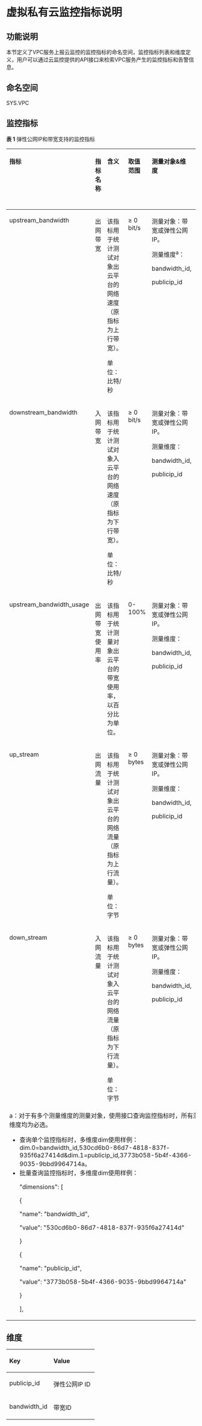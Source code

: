 # 虚拟私有云监控指标说明<a name="eip_api06_0003"></a>

## 功能说明<a name="zh-cn_topic_0201534136_section45043704193247"></a>

本节定义了VPC服务上报云监控的监控指标的命名空间，监控指标列表和维度定义，用户可以通过云监控提供的API接口来检索VPC服务产生的监控指标和告警信息。

## 命名空间<a name="zh-cn_topic_0201534136_section20626347193247"></a>

SYS.VPC

## 监控指标<a name="zh-cn_topic_0201534136_section4222089193247"></a>

**表 1**  弹性公网IP和带宽支持的监控指标

<a name="zh-cn_topic_0201534136_table6444895193247"></a>
<table><thead align="left"><tr id="zh-cn_topic_0201534136_zh-cn_topic_0118498910_zh-cn_topic_0024607920_row17328334193247"><th class="cellrowborder" valign="top" width="14.98850114988501%" id="mcps1.2.7.1.1"><p id="zh-cn_topic_0201534136_zh-cn_topic_0118498910_zh-cn_topic_0024607920_p61417783193247"><a name="zh-cn_topic_0201534136_zh-cn_topic_0118498910_zh-cn_topic_0024607920_p61417783193247"></a><a name="zh-cn_topic_0201534136_zh-cn_topic_0118498910_zh-cn_topic_0024607920_p61417783193247"></a>指标</p>
</th>
<th class="cellrowborder" valign="top" width="10.528947105289472%" id="mcps1.2.7.1.2"><p id="zh-cn_topic_0201534136_zh-cn_topic_0118498910_zh-cn_topic_0024607920_p8784488193247"><a name="zh-cn_topic_0201534136_zh-cn_topic_0118498910_zh-cn_topic_0024607920_p8784488193247"></a><a name="zh-cn_topic_0201534136_zh-cn_topic_0118498910_zh-cn_topic_0024607920_p8784488193247"></a>指标名称</p>
</th>
<th class="cellrowborder" valign="top" width="21.697830216978303%" id="mcps1.2.7.1.3"><p id="zh-cn_topic_0201534136_zh-cn_topic_0118498910_zh-cn_topic_0024607920_p40454922193247"><a name="zh-cn_topic_0201534136_zh-cn_topic_0118498910_zh-cn_topic_0024607920_p40454922193247"></a><a name="zh-cn_topic_0201534136_zh-cn_topic_0118498910_zh-cn_topic_0024607920_p40454922193247"></a>含义</p>
</th>
<th class="cellrowborder" valign="top" width="12.268773122687731%" id="mcps1.2.7.1.4"><p id="zh-cn_topic_0201534136_zh-cn_topic_0118498910_zh-cn_topic_0024607920_p55623236193247"><a name="zh-cn_topic_0201534136_zh-cn_topic_0118498910_zh-cn_topic_0024607920_p55623236193247"></a><a name="zh-cn_topic_0201534136_zh-cn_topic_0118498910_zh-cn_topic_0024607920_p55623236193247"></a>取值范围</p>
</th>
<th class="cellrowborder" valign="top" width="21.357864213578644%" id="mcps1.2.7.1.5"><p id="zh-cn_topic_0201534136_zh-cn_topic_0118498910_zh-cn_topic_0024607920_p9188287193247"><a name="zh-cn_topic_0201534136_zh-cn_topic_0118498910_zh-cn_topic_0024607920_p9188287193247"></a><a name="zh-cn_topic_0201534136_zh-cn_topic_0118498910_zh-cn_topic_0024607920_p9188287193247"></a>测量对象&amp;维度</p>
</th>
<th class="cellrowborder" valign="top" width="19.15808419158084%" id="mcps1.2.7.1.6"><p id="zh-cn_topic_0201534136_zh-cn_topic_0118498910_p116611739175520"><a name="zh-cn_topic_0201534136_zh-cn_topic_0118498910_p116611739175520"></a><a name="zh-cn_topic_0201534136_zh-cn_topic_0118498910_p116611739175520"></a>监控周期（原始指标）</p>
</th>
</tr>
</thead>
<tbody><tr id="zh-cn_topic_0201534136_zh-cn_topic_0118498910_zh-cn_topic_0024607920_row173875718321"><td class="cellrowborder" valign="top" width="14.98850114988501%" headers="mcps1.2.7.1.1 "><p id="zh-cn_topic_0201534136_zh-cn_topic_0118498910_zh-cn_topic_0024607920_p131326819339"><a name="zh-cn_topic_0201534136_zh-cn_topic_0118498910_zh-cn_topic_0024607920_p131326819339"></a><a name="zh-cn_topic_0201534136_zh-cn_topic_0118498910_zh-cn_topic_0024607920_p131326819339"></a>upstream_bandwidth</p>
</td>
<td class="cellrowborder" valign="top" width="10.528947105289472%" headers="mcps1.2.7.1.2 "><p id="zh-cn_topic_0201534136_zh-cn_topic_0118498910_zh-cn_topic_0024607920_p7133182333"><a name="zh-cn_topic_0201534136_zh-cn_topic_0118498910_zh-cn_topic_0024607920_p7133182333"></a><a name="zh-cn_topic_0201534136_zh-cn_topic_0118498910_zh-cn_topic_0024607920_p7133182333"></a>出网带宽</p>
</td>
<td class="cellrowborder" valign="top" width="21.697830216978303%" headers="mcps1.2.7.1.3 "><p id="zh-cn_topic_0201534136_zh-cn_topic_0118498910_p179215408321"><a name="zh-cn_topic_0201534136_zh-cn_topic_0118498910_p179215408321"></a><a name="zh-cn_topic_0201534136_zh-cn_topic_0118498910_p179215408321"></a>该指标用于统计测试对象出云平台的网络速度（原指标为上行带宽）。</p>
<p id="zh-cn_topic_0201534136_zh-cn_topic_0118498910_p478910501515"><a name="zh-cn_topic_0201534136_zh-cn_topic_0118498910_p478910501515"></a><a name="zh-cn_topic_0201534136_zh-cn_topic_0118498910_p478910501515"></a>单位：比特/秒</p>
</td>
<td class="cellrowborder" valign="top" width="12.268773122687731%" headers="mcps1.2.7.1.4 "><p id="zh-cn_topic_0201534136_zh-cn_topic_0118498910_p16856133111520"><a name="zh-cn_topic_0201534136_zh-cn_topic_0118498910_p16856133111520"></a><a name="zh-cn_topic_0201534136_zh-cn_topic_0118498910_p16856133111520"></a>≥ 0 bit/s</p>
</td>
<td class="cellrowborder" valign="top" width="21.357864213578644%" headers="mcps1.2.7.1.5 "><p id="zh-cn_topic_0201534136_zh-cn_topic_0118498910_p14941182731011"><a name="zh-cn_topic_0201534136_zh-cn_topic_0118498910_p14941182731011"></a><a name="zh-cn_topic_0201534136_zh-cn_topic_0118498910_p14941182731011"></a>测量对象：带宽或<span id="zh-cn_topic_0201534136_zh-cn_topic_0118498910_text1171522719496"><a name="zh-cn_topic_0201534136_zh-cn_topic_0118498910_text1171522719496"></a><a name="zh-cn_topic_0201534136_zh-cn_topic_0118498910_text1171522719496"></a></span><span id="zh-cn_topic_0201534136_zh-cn_topic_0118498910_text171592734912"><a name="zh-cn_topic_0201534136_zh-cn_topic_0118498910_text171592734912"></a><a name="zh-cn_topic_0201534136_zh-cn_topic_0118498910_text171592734912"></a>弹性公网IP</span>。</p>
<p id="zh-cn_topic_0201534136_zh-cn_topic_0118498910_p2094120273109"><a name="zh-cn_topic_0201534136_zh-cn_topic_0118498910_p2094120273109"></a><a name="zh-cn_topic_0201534136_zh-cn_topic_0118498910_p2094120273109"></a>测量维度<sup id="zh-cn_topic_0201534136_zh-cn_topic_0118498910_sup18702181191517"><a name="zh-cn_topic_0201534136_zh-cn_topic_0118498910_sup18702181191517"></a><a name="zh-cn_topic_0201534136_zh-cn_topic_0118498910_sup18702181191517"></a>a</sup>：</p>
<p id="zh-cn_topic_0201534136_zh-cn_topic_0118498910_p394132711018"><a name="zh-cn_topic_0201534136_zh-cn_topic_0118498910_p394132711018"></a><a name="zh-cn_topic_0201534136_zh-cn_topic_0118498910_p394132711018"></a>bandwidth_id,</p>
<p id="zh-cn_topic_0201534136_zh-cn_topic_0118498910_p994111271109"><a name="zh-cn_topic_0201534136_zh-cn_topic_0118498910_p994111271109"></a><a name="zh-cn_topic_0201534136_zh-cn_topic_0118498910_p994111271109"></a>publicip_id</p>
</td>
<td class="cellrowborder" valign="top" width="19.15808419158084%" headers="mcps1.2.7.1.6 "><p id="zh-cn_topic_0201534136_zh-cn_topic_0118498910_p1166213397559"><a name="zh-cn_topic_0201534136_zh-cn_topic_0118498910_p1166213397559"></a><a name="zh-cn_topic_0201534136_zh-cn_topic_0118498910_p1166213397559"></a>1分钟</p>
</td>
</tr>
<tr id="zh-cn_topic_0201534136_zh-cn_topic_0118498910_zh-cn_topic_0024607920_row2515145493216"><td class="cellrowborder" valign="top" width="14.98850114988501%" headers="mcps1.2.7.1.1 "><p id="zh-cn_topic_0201534136_zh-cn_topic_0118498910_zh-cn_topic_0024607920_p131416813315"><a name="zh-cn_topic_0201534136_zh-cn_topic_0118498910_zh-cn_topic_0024607920_p131416813315"></a><a name="zh-cn_topic_0201534136_zh-cn_topic_0118498910_zh-cn_topic_0024607920_p131416813315"></a>downstream_bandwidth</p>
</td>
<td class="cellrowborder" valign="top" width="10.528947105289472%" headers="mcps1.2.7.1.2 "><p id="zh-cn_topic_0201534136_zh-cn_topic_0118498910_zh-cn_topic_0024607920_p18143178133311"><a name="zh-cn_topic_0201534136_zh-cn_topic_0118498910_zh-cn_topic_0024607920_p18143178133311"></a><a name="zh-cn_topic_0201534136_zh-cn_topic_0118498910_zh-cn_topic_0024607920_p18143178133311"></a>入网带宽</p>
</td>
<td class="cellrowborder" valign="top" width="21.697830216978303%" headers="mcps1.2.7.1.3 "><p id="zh-cn_topic_0201534136_zh-cn_topic_0118498910_p14794440113211"><a name="zh-cn_topic_0201534136_zh-cn_topic_0118498910_p14794440113211"></a><a name="zh-cn_topic_0201534136_zh-cn_topic_0118498910_p14794440113211"></a>该指标用于统计测试对象入云平台的网络速度（原指标为下行带宽）。</p>
<p id="zh-cn_topic_0201534136_zh-cn_topic_0118498910_p1561138115211"><a name="zh-cn_topic_0201534136_zh-cn_topic_0118498910_p1561138115211"></a><a name="zh-cn_topic_0201534136_zh-cn_topic_0118498910_p1561138115211"></a>单位：比特/秒</p>
</td>
<td class="cellrowborder" valign="top" width="12.268773122687731%" headers="mcps1.2.7.1.4 "><p id="zh-cn_topic_0201534136_zh-cn_topic_0118498910_p1785863115157"><a name="zh-cn_topic_0201534136_zh-cn_topic_0118498910_p1785863115157"></a><a name="zh-cn_topic_0201534136_zh-cn_topic_0118498910_p1785863115157"></a>≥ 0 bit/s</p>
</td>
<td class="cellrowborder" valign="top" width="21.357864213578644%" headers="mcps1.2.7.1.5 "><p id="zh-cn_topic_0201534136_zh-cn_topic_0118498910_p19445113119103"><a name="zh-cn_topic_0201534136_zh-cn_topic_0118498910_p19445113119103"></a><a name="zh-cn_topic_0201534136_zh-cn_topic_0118498910_p19445113119103"></a>测量对象：带宽或<span id="zh-cn_topic_0201534136_zh-cn_topic_0118498910_text17192643114918"><a name="zh-cn_topic_0201534136_zh-cn_topic_0118498910_text17192643114918"></a><a name="zh-cn_topic_0201534136_zh-cn_topic_0118498910_text17192643114918"></a></span><span id="zh-cn_topic_0201534136_zh-cn_topic_0118498910_text101921443144916"><a name="zh-cn_topic_0201534136_zh-cn_topic_0118498910_text101921443144916"></a><a name="zh-cn_topic_0201534136_zh-cn_topic_0118498910_text101921443144916"></a>弹性公网IP</span>。</p>
<p id="zh-cn_topic_0201534136_zh-cn_topic_0118498910_p344623181019"><a name="zh-cn_topic_0201534136_zh-cn_topic_0118498910_p344623181019"></a><a name="zh-cn_topic_0201534136_zh-cn_topic_0118498910_p344623181019"></a>测量维度：</p>
<p id="zh-cn_topic_0201534136_zh-cn_topic_0118498910_p5446831151014"><a name="zh-cn_topic_0201534136_zh-cn_topic_0118498910_p5446831151014"></a><a name="zh-cn_topic_0201534136_zh-cn_topic_0118498910_p5446831151014"></a>bandwidth_id,</p>
<p id="zh-cn_topic_0201534136_zh-cn_topic_0118498910_p1544693151019"><a name="zh-cn_topic_0201534136_zh-cn_topic_0118498910_p1544693151019"></a><a name="zh-cn_topic_0201534136_zh-cn_topic_0118498910_p1544693151019"></a>publicip_id</p>
</td>
<td class="cellrowborder" valign="top" width="19.15808419158084%" headers="mcps1.2.7.1.6 "><p id="zh-cn_topic_0201534136_zh-cn_topic_0118498910_p2662133918557"><a name="zh-cn_topic_0201534136_zh-cn_topic_0118498910_p2662133918557"></a><a name="zh-cn_topic_0201534136_zh-cn_topic_0118498910_p2662133918557"></a>1分钟</p>
</td>
</tr>
<tr id="zh-cn_topic_0201534136_zh-cn_topic_0118498910_row79444328013"><td class="cellrowborder" valign="top" width="14.98850114988501%" headers="mcps1.2.7.1.1 "><p id="zh-cn_topic_0201534136_zh-cn_topic_0118498910_p131111534104"><a name="zh-cn_topic_0201534136_zh-cn_topic_0118498910_p131111534104"></a><a name="zh-cn_topic_0201534136_zh-cn_topic_0118498910_p131111534104"></a>upstream_bandwidth_usage</p>
</td>
<td class="cellrowborder" valign="top" width="10.528947105289472%" headers="mcps1.2.7.1.2 "><p id="zh-cn_topic_0201534136_zh-cn_topic_0118498910_p1511110341407"><a name="zh-cn_topic_0201534136_zh-cn_topic_0118498910_p1511110341407"></a><a name="zh-cn_topic_0201534136_zh-cn_topic_0118498910_p1511110341407"></a>出网带宽使用率</p>
</td>
<td class="cellrowborder" valign="top" width="21.697830216978303%" headers="mcps1.2.7.1.3 "><p id="zh-cn_topic_0201534136_zh-cn_topic_0118498910_p11114123410010"><a name="zh-cn_topic_0201534136_zh-cn_topic_0118498910_p11114123410010"></a><a name="zh-cn_topic_0201534136_zh-cn_topic_0118498910_p11114123410010"></a>该指标用于统计测量对象出云平台的带宽使用率，以百分比为单位。</p>
</td>
<td class="cellrowborder" valign="top" width="12.268773122687731%" headers="mcps1.2.7.1.4 "><p id="zh-cn_topic_0201534136_zh-cn_topic_0118498910_p14892155717598"><a name="zh-cn_topic_0201534136_zh-cn_topic_0118498910_p14892155717598"></a><a name="zh-cn_topic_0201534136_zh-cn_topic_0118498910_p14892155717598"></a>0-100%</p>
</td>
<td class="cellrowborder" valign="top" width="21.357864213578644%" headers="mcps1.2.7.1.5 "><p id="zh-cn_topic_0201534136_zh-cn_topic_0118498910_p2957184501019"><a name="zh-cn_topic_0201534136_zh-cn_topic_0118498910_p2957184501019"></a><a name="zh-cn_topic_0201534136_zh-cn_topic_0118498910_p2957184501019"></a>测量对象：带宽或<span id="zh-cn_topic_0201534136_zh-cn_topic_0118498910_text136337529499"><a name="zh-cn_topic_0201534136_zh-cn_topic_0118498910_text136337529499"></a><a name="zh-cn_topic_0201534136_zh-cn_topic_0118498910_text136337529499"></a></span><span id="zh-cn_topic_0201534136_zh-cn_topic_0118498910_text463313521498"><a name="zh-cn_topic_0201534136_zh-cn_topic_0118498910_text463313521498"></a><a name="zh-cn_topic_0201534136_zh-cn_topic_0118498910_text463313521498"></a>弹性公网IP</span>。</p>
<p id="zh-cn_topic_0201534136_zh-cn_topic_0118498910_p199581445131014"><a name="zh-cn_topic_0201534136_zh-cn_topic_0118498910_p199581445131014"></a><a name="zh-cn_topic_0201534136_zh-cn_topic_0118498910_p199581445131014"></a>测量维度：</p>
<p id="zh-cn_topic_0201534136_zh-cn_topic_0118498910_p4958164513109"><a name="zh-cn_topic_0201534136_zh-cn_topic_0118498910_p4958164513109"></a><a name="zh-cn_topic_0201534136_zh-cn_topic_0118498910_p4958164513109"></a>bandwidth_id,</p>
<p id="zh-cn_topic_0201534136_zh-cn_topic_0118498910_p189582450100"><a name="zh-cn_topic_0201534136_zh-cn_topic_0118498910_p189582450100"></a><a name="zh-cn_topic_0201534136_zh-cn_topic_0118498910_p189582450100"></a>publicip_id</p>
</td>
<td class="cellrowborder" valign="top" width="19.15808419158084%" headers="mcps1.2.7.1.6 "><p id="zh-cn_topic_0201534136_zh-cn_topic_0118498910_p066218398559"><a name="zh-cn_topic_0201534136_zh-cn_topic_0118498910_p066218398559"></a><a name="zh-cn_topic_0201534136_zh-cn_topic_0118498910_p066218398559"></a>1分钟</p>
</td>
</tr>
<tr id="zh-cn_topic_0201534136_zh-cn_topic_0118498910_row6251357113315"><td class="cellrowborder" valign="top" width="14.98850114988501%" headers="mcps1.2.7.1.1 "><p id="zh-cn_topic_0201534136_zh-cn_topic_0118498910_p199051635348"><a name="zh-cn_topic_0201534136_zh-cn_topic_0118498910_p199051635348"></a><a name="zh-cn_topic_0201534136_zh-cn_topic_0118498910_p199051635348"></a>up_stream</p>
</td>
<td class="cellrowborder" valign="top" width="10.528947105289472%" headers="mcps1.2.7.1.2 "><p id="zh-cn_topic_0201534136_zh-cn_topic_0118498910_p55042030141711"><a name="zh-cn_topic_0201534136_zh-cn_topic_0118498910_p55042030141711"></a><a name="zh-cn_topic_0201534136_zh-cn_topic_0118498910_p55042030141711"></a>出网流量</p>
</td>
<td class="cellrowborder" valign="top" width="21.697830216978303%" headers="mcps1.2.7.1.3 "><p id="zh-cn_topic_0201534136_zh-cn_topic_0118498910_p050623091713"><a name="zh-cn_topic_0201534136_zh-cn_topic_0118498910_p050623091713"></a><a name="zh-cn_topic_0201534136_zh-cn_topic_0118498910_p050623091713"></a>该指标用于统计测试对象出云平台的网络流量（原指标为上行流量）。</p>
<p id="zh-cn_topic_0201534136_zh-cn_topic_0118498910_p29751350115210"><a name="zh-cn_topic_0201534136_zh-cn_topic_0118498910_p29751350115210"></a><a name="zh-cn_topic_0201534136_zh-cn_topic_0118498910_p29751350115210"></a>单位：字节</p>
</td>
<td class="cellrowborder" valign="top" width="12.268773122687731%" headers="mcps1.2.7.1.4 "><p id="zh-cn_topic_0201534136_zh-cn_topic_0118498910_p55084302174"><a name="zh-cn_topic_0201534136_zh-cn_topic_0118498910_p55084302174"></a><a name="zh-cn_topic_0201534136_zh-cn_topic_0118498910_p55084302174"></a>≥ 0 bytes</p>
</td>
<td class="cellrowborder" valign="top" width="21.357864213578644%" headers="mcps1.2.7.1.5 "><p id="zh-cn_topic_0201534136_zh-cn_topic_0118498910_p17314631101319"><a name="zh-cn_topic_0201534136_zh-cn_topic_0118498910_p17314631101319"></a><a name="zh-cn_topic_0201534136_zh-cn_topic_0118498910_p17314631101319"></a>测量对象：带宽或<span id="zh-cn_topic_0201534136_zh-cn_topic_0118498910_text4756927175016"><a name="zh-cn_topic_0201534136_zh-cn_topic_0118498910_text4756927175016"></a><a name="zh-cn_topic_0201534136_zh-cn_topic_0118498910_text4756927175016"></a></span><span id="zh-cn_topic_0201534136_zh-cn_topic_0118498910_text1756727135013"><a name="zh-cn_topic_0201534136_zh-cn_topic_0118498910_text1756727135013"></a><a name="zh-cn_topic_0201534136_zh-cn_topic_0118498910_text1756727135013"></a>弹性公网IP</span>。</p>
<p id="zh-cn_topic_0201534136_zh-cn_topic_0118498910_p731403115136"><a name="zh-cn_topic_0201534136_zh-cn_topic_0118498910_p731403115136"></a><a name="zh-cn_topic_0201534136_zh-cn_topic_0118498910_p731403115136"></a>测量维度：</p>
<p id="zh-cn_topic_0201534136_zh-cn_topic_0118498910_p4314163119134"><a name="zh-cn_topic_0201534136_zh-cn_topic_0118498910_p4314163119134"></a><a name="zh-cn_topic_0201534136_zh-cn_topic_0118498910_p4314163119134"></a>bandwidth_id,</p>
<p id="zh-cn_topic_0201534136_zh-cn_topic_0118498910_p15314163171315"><a name="zh-cn_topic_0201534136_zh-cn_topic_0118498910_p15314163171315"></a><a name="zh-cn_topic_0201534136_zh-cn_topic_0118498910_p15314163171315"></a>publicip_id</p>
</td>
<td class="cellrowborder" valign="top" width="19.15808419158084%" headers="mcps1.2.7.1.6 "><p id="zh-cn_topic_0201534136_zh-cn_topic_0118498910_p966233925510"><a name="zh-cn_topic_0201534136_zh-cn_topic_0118498910_p966233925510"></a><a name="zh-cn_topic_0201534136_zh-cn_topic_0118498910_p966233925510"></a>1分钟</p>
</td>
</tr>
<tr id="zh-cn_topic_0201534136_zh-cn_topic_0118498910_row84711354143318"><td class="cellrowborder" valign="top" width="14.98850114988501%" headers="mcps1.2.7.1.1 "><p id="zh-cn_topic_0201534136_zh-cn_topic_0118498910_p29277317341"><a name="zh-cn_topic_0201534136_zh-cn_topic_0118498910_p29277317341"></a><a name="zh-cn_topic_0201534136_zh-cn_topic_0118498910_p29277317341"></a>down_stream</p>
</td>
<td class="cellrowborder" valign="top" width="10.528947105289472%" headers="mcps1.2.7.1.2 "><p id="zh-cn_topic_0201534136_zh-cn_topic_0118498910_p1451019302175"><a name="zh-cn_topic_0201534136_zh-cn_topic_0118498910_p1451019302175"></a><a name="zh-cn_topic_0201534136_zh-cn_topic_0118498910_p1451019302175"></a>入网流量</p>
</td>
<td class="cellrowborder" valign="top" width="21.697830216978303%" headers="mcps1.2.7.1.3 "><p id="zh-cn_topic_0201534136_zh-cn_topic_0118498910_p1051010308176"><a name="zh-cn_topic_0201534136_zh-cn_topic_0118498910_p1051010308176"></a><a name="zh-cn_topic_0201534136_zh-cn_topic_0118498910_p1051010308176"></a>该指标用于统计测试对象入云平台的网络流量（原指标为下行流量）。</p>
<p id="zh-cn_topic_0201534136_zh-cn_topic_0118498910_p8822319165320"><a name="zh-cn_topic_0201534136_zh-cn_topic_0118498910_p8822319165320"></a><a name="zh-cn_topic_0201534136_zh-cn_topic_0118498910_p8822319165320"></a>单位：字节</p>
</td>
<td class="cellrowborder" valign="top" width="12.268773122687731%" headers="mcps1.2.7.1.4 "><p id="zh-cn_topic_0201534136_zh-cn_topic_0118498910_p15512163016174"><a name="zh-cn_topic_0201534136_zh-cn_topic_0118498910_p15512163016174"></a><a name="zh-cn_topic_0201534136_zh-cn_topic_0118498910_p15512163016174"></a>≥ 0 bytes</p>
</td>
<td class="cellrowborder" valign="top" width="21.357864213578644%" headers="mcps1.2.7.1.5 "><p id="zh-cn_topic_0201534136_zh-cn_topic_0118498910_p2638143411134"><a name="zh-cn_topic_0201534136_zh-cn_topic_0118498910_p2638143411134"></a><a name="zh-cn_topic_0201534136_zh-cn_topic_0118498910_p2638143411134"></a>测量对象：带宽或<span id="zh-cn_topic_0201534136_zh-cn_topic_0118498910_text114823505012"><a name="zh-cn_topic_0201534136_zh-cn_topic_0118498910_text114823505012"></a><a name="zh-cn_topic_0201534136_zh-cn_topic_0118498910_text114823505012"></a></span><span id="zh-cn_topic_0201534136_zh-cn_topic_0118498910_text84993519500"><a name="zh-cn_topic_0201534136_zh-cn_topic_0118498910_text84993519500"></a><a name="zh-cn_topic_0201534136_zh-cn_topic_0118498910_text84993519500"></a>弹性公网IP</span>。</p>
<p id="zh-cn_topic_0201534136_zh-cn_topic_0118498910_p7638153412133"><a name="zh-cn_topic_0201534136_zh-cn_topic_0118498910_p7638153412133"></a><a name="zh-cn_topic_0201534136_zh-cn_topic_0118498910_p7638153412133"></a>测量维度：</p>
<p id="zh-cn_topic_0201534136_zh-cn_topic_0118498910_p15638113471319"><a name="zh-cn_topic_0201534136_zh-cn_topic_0118498910_p15638113471319"></a><a name="zh-cn_topic_0201534136_zh-cn_topic_0118498910_p15638113471319"></a>bandwidth_id,</p>
<p id="zh-cn_topic_0201534136_zh-cn_topic_0118498910_p196388346137"><a name="zh-cn_topic_0201534136_zh-cn_topic_0118498910_p196388346137"></a><a name="zh-cn_topic_0201534136_zh-cn_topic_0118498910_p196388346137"></a>publicip_id</p>
</td>
<td class="cellrowborder" valign="top" width="19.15808419158084%" headers="mcps1.2.7.1.6 "><p id="zh-cn_topic_0201534136_zh-cn_topic_0118498910_p15662183910558"><a name="zh-cn_topic_0201534136_zh-cn_topic_0118498910_p15662183910558"></a><a name="zh-cn_topic_0201534136_zh-cn_topic_0118498910_p15662183910558"></a>1分钟</p>
</td>
</tr>
<tr id="zh-cn_topic_0201534136_zh-cn_topic_0118498910_row157931920151418"><td class="cellrowborder" colspan="6" valign="top" headers="mcps1.2.7.1.1 mcps1.2.7.1.2 mcps1.2.7.1.3 mcps1.2.7.1.4 mcps1.2.7.1.5 mcps1.2.7.1.6 "><div class="p" id="zh-cn_topic_0201534136_zh-cn_topic_0118498910_p13558154816619"><a name="zh-cn_topic_0201534136_zh-cn_topic_0118498910_p13558154816619"></a><a name="zh-cn_topic_0201534136_zh-cn_topic_0118498910_p13558154816619"></a>a：对于有多个测量维度的测量对象，使用接口查询监控指标时，所有测量维度均为必选。<a name="zh-cn_topic_0201534136_zh-cn_topic_0118498910_ul2558164815619"></a><a name="zh-cn_topic_0201534136_zh-cn_topic_0118498910_ul2558164815619"></a><ul id="zh-cn_topic_0201534136_zh-cn_topic_0118498910_ul2558164815619"><li>查询单个监控指标时，多维度dim使用样例：dim.0=bandwidth_id,530cd6b0-86d7-4818-837f-935f6a27414d&amp;dim.1=publicip_id,3773b058-5b4f-4366-9035-9bbd9964714a。</li><li>批量查询监控指标时，多维度dim使用样例：<p id="zh-cn_topic_0201534136_zh-cn_topic_0118498910_p125596481467"><a name="zh-cn_topic_0201534136_zh-cn_topic_0118498910_p125596481467"></a><a name="zh-cn_topic_0201534136_zh-cn_topic_0118498910_p125596481467"></a>"dimensions": [</p>
<p id="zh-cn_topic_0201534136_zh-cn_topic_0118498910_p1055919488614"><a name="zh-cn_topic_0201534136_zh-cn_topic_0118498910_p1055919488614"></a><a name="zh-cn_topic_0201534136_zh-cn_topic_0118498910_p1055919488614"></a>{</p>
<p id="zh-cn_topic_0201534136_zh-cn_topic_0118498910_p85595481617"><a name="zh-cn_topic_0201534136_zh-cn_topic_0118498910_p85595481617"></a><a name="zh-cn_topic_0201534136_zh-cn_topic_0118498910_p85595481617"></a>"name": "bandwidth_id",</p>
<p id="zh-cn_topic_0201534136_zh-cn_topic_0118498910_p2559748366"><a name="zh-cn_topic_0201534136_zh-cn_topic_0118498910_p2559748366"></a><a name="zh-cn_topic_0201534136_zh-cn_topic_0118498910_p2559748366"></a>"value": "530cd6b0-86d7-4818-837f-935f6a27414d"</p>
<p id="zh-cn_topic_0201534136_zh-cn_topic_0118498910_p1455913481360"><a name="zh-cn_topic_0201534136_zh-cn_topic_0118498910_p1455913481360"></a><a name="zh-cn_topic_0201534136_zh-cn_topic_0118498910_p1455913481360"></a>}</p>
<p id="zh-cn_topic_0201534136_zh-cn_topic_0118498910_p3559194818611"><a name="zh-cn_topic_0201534136_zh-cn_topic_0118498910_p3559194818611"></a><a name="zh-cn_topic_0201534136_zh-cn_topic_0118498910_p3559194818611"></a>{</p>
<p id="zh-cn_topic_0201534136_zh-cn_topic_0118498910_p1819695719711"><a name="zh-cn_topic_0201534136_zh-cn_topic_0118498910_p1819695719711"></a><a name="zh-cn_topic_0201534136_zh-cn_topic_0118498910_p1819695719711"></a>"name": "publicip_id",</p>
<p id="zh-cn_topic_0201534136_zh-cn_topic_0118498910_p125591481564"><a name="zh-cn_topic_0201534136_zh-cn_topic_0118498910_p125591481564"></a><a name="zh-cn_topic_0201534136_zh-cn_topic_0118498910_p125591481564"></a>"value": "3773b058-5b4f-4366-9035-9bbd9964714a"</p>
<p id="zh-cn_topic_0201534136_zh-cn_topic_0118498910_p12559448369"><a name="zh-cn_topic_0201534136_zh-cn_topic_0118498910_p12559448369"></a><a name="zh-cn_topic_0201534136_zh-cn_topic_0118498910_p12559448369"></a>}</p>
<p id="zh-cn_topic_0201534136_zh-cn_topic_0118498910_p855924816616"><a name="zh-cn_topic_0201534136_zh-cn_topic_0118498910_p855924816616"></a><a name="zh-cn_topic_0201534136_zh-cn_topic_0118498910_p855924816616"></a>],</p>
</li></ul>
</div>
</td>
</tr>
</tbody>
</table>

## 维度<a name="zh-cn_topic_0201534136_section27751125193247"></a>

<a name="zh-cn_topic_0201534136_table30802540193247"></a>
<table><thead align="left"><tr id="zh-cn_topic_0201534136_row7692483193247"><th class="cellrowborder" valign="top" width="50%" id="mcps1.1.3.1.1"><p id="zh-cn_topic_0201534136_p19111369193247"><a name="zh-cn_topic_0201534136_p19111369193247"></a><a name="zh-cn_topic_0201534136_p19111369193247"></a>Key</p>
</th>
<th class="cellrowborder" valign="top" width="50%" id="mcps1.1.3.1.2"><p id="zh-cn_topic_0201534136_p4517093193247"><a name="zh-cn_topic_0201534136_p4517093193247"></a><a name="zh-cn_topic_0201534136_p4517093193247"></a>Value</p>
</th>
</tr>
</thead>
<tbody><tr id="zh-cn_topic_0201534136_row30340220193247"><td class="cellrowborder" valign="top" width="50%" headers="mcps1.1.3.1.1 "><p id="zh-cn_topic_0201534136_p41638776193247"><a name="zh-cn_topic_0201534136_p41638776193247"></a><a name="zh-cn_topic_0201534136_p41638776193247"></a>publicip_id</p>
</td>
<td class="cellrowborder" valign="top" width="50%" headers="mcps1.1.3.1.2 "><p id="zh-cn_topic_0201534136_p17297729193247"><a name="zh-cn_topic_0201534136_p17297729193247"></a><a name="zh-cn_topic_0201534136_p17297729193247"></a>弹性公网IP ID</p>
</td>
</tr>
<tr id="zh-cn_topic_0201534136_row21461838193247"><td class="cellrowborder" valign="top" width="50%" headers="mcps1.1.3.1.1 "><p id="zh-cn_topic_0201534136_p60687284193247"><a name="zh-cn_topic_0201534136_p60687284193247"></a><a name="zh-cn_topic_0201534136_p60687284193247"></a>bandwidth_id</p>
</td>
<td class="cellrowborder" valign="top" width="50%" headers="mcps1.1.3.1.2 "><p id="zh-cn_topic_0201534136_p16722971193247"><a name="zh-cn_topic_0201534136_p16722971193247"></a><a name="zh-cn_topic_0201534136_p16722971193247"></a>带宽ID</p>
</td>
</tr>
</tbody>
</table>

